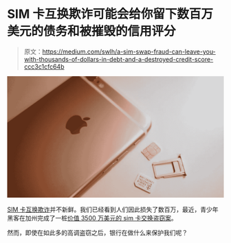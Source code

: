 # SIM 卡互换欺诈可能会给你留下数百万美元的债务和被摧毁的信用评分

> 原文：<https://medium.com/swlh/a-sim-swap-fraud-can-leave-you-with-thousands-of-dollars-in-debt-and-a-destroyed-credit-score-ccc3c1cfc64b>

![](img/7daf2de512964155b9d9f075dcbbbf90.png)

[SIM 卡互换欺诈](https://www.digitaltrends.com/mobile/sim-swap-fraud-explained/)并不新鲜。我们已经看到人们因此损失了数百万，最近，青少年黑客在加州完成了一桩[价值 3500 万美元的 sim 卡交换盗窃案](https://www.ccn.com/teen-hackers-pinch-35-million-in-california-sim-scam-crypto/)。

然而，即使在如此多的高调盗窃之后，银行在做什么来保护我们呢？